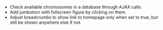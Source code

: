 
* Check available chromosomes in a database through AJAX calls.
* Add jumbotron with fullscreen figure by clicking on them.
* Adjust breadcrumbs to show link to homepage only when set to true, but still be shown anywhere else if not.
